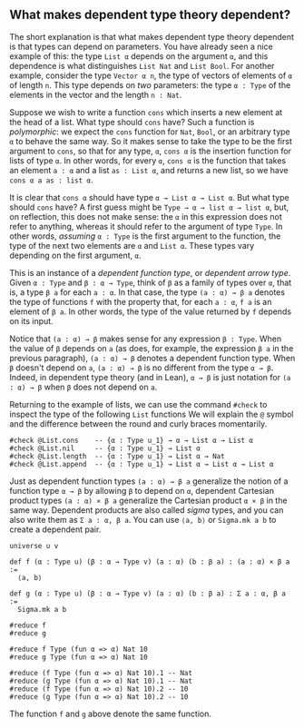 ## What makes dependent type theory dependent?

The short explanation is that what makes dependent type theory dependent is that types can depend on parameters.
You have already seen a nice example of this: the type ``List α`` depends on the argument ``α``, and
this dependence is what distinguishes ``List Nat`` and ``List Bool``.
For another example, consider the type ``Vector α n``, the type of vectors of elements of ``α`` of length ``n``.
This type depends on *two* parameters: the type ``α : Type`` of the elements in the vector and the length ``n : Nat``.

Suppose we wish to write a function ``cons`` which inserts a new element at the head of a list.
What type should ``cons`` have? Such a function is *polymorphic*: we expect the ``cons`` function for ``Nat``, ``Bool``,
or an arbitrary type ``α`` to behave the same way.
So it makes sense to take the type to be the first argument to ``cons``, so that for any type, ``α``, ``cons α``
is the insertion function for lists of type ``α``. In other words, for every ``α``, ``cons α`` is the function that takes an element ``a : α``
and a list ``as : List α``, and returns a new list, so we have ``cons α a as : list α``.

It is clear that ``cons α`` should have type ``α → List α → List α``. But what type should ``cons`` have?
A first guess might be ``Type → α → list α → list α``, but, on reflection, this does not make sense:
the ``α`` in this expression does not refer to anything, whereas it should refer to the argument of type ``Type``.
In other words, *assuming* ``α : Type`` is the first argument to the function, the type of the next two elements are ``α`` and ``List α``.
These types vary depending on the first argument, ``α``.

This is an instance of a *dependent function type*, or *dependent arrow type*. Given ``α : Type`` and ``β : α → Type``,
think of ``β`` as a family of types over ``α``, that is, a type ``β a`` for each ``a : α``.
In that case, the type ``(a : α) → β a`` denotes the type of functions ``f`` with the property that,
for each ``a : α``, ``f a`` is an element of ``β a``. In other words, the type of the value returned by ``f`` depends on its input.

Notice that ``(a : α) → β`` makes sense for any expression ``β : Type``. When the value of ``β`` depends on ``a``
(as does, for example, the expression ``β a`` in the previous paragraph), ``(a : α) → β`` denotes a dependent function type.
When ``β`` doesn't depend on ``a``, ``(a : α) → β`` is no different from the type ``α → β``.
Indeed, in dependent type theory (and in Lean), ``α → β`` is just notation for ``(a : α) → β`` when ``β`` does not depend on ``a``.

Returning to the example of lists, we can use the command `#check` to inspect the type of the following `List` functions
We will explain the ``@`` symbol and the difference between the round and curly braces momentarily.

```lean
#check @List.cons    -- {α : Type u_1} → α → List α → List α
#check @List.nil     -- {α : Type u_1} → List α
#check @List.length  -- {α : Type u_1} → List α → Nat
#check @List.append  -- {α : Type u_1} → List α → List α → List α
```

Just as dependent function types ``(a : α) → β a`` generalize the notion of a function type ``α → β`` by allowing ``β`` to depend on ``α``,
dependent Cartesian product types ``(a : α) × β a`` generalize the Cartesian product ``α × β`` in the same way. Dependent products are also
called *sigma* types, and you can also write them as `Σ a : α, β a`. You can use `⟨a, b⟩` or `Sigma.mk a b` to create a dependent pair.

```lean
universe u v

def f (α : Type u) (β : α → Type v) (a : α) (b : β a) : (a : α) × β a :=
  ⟨a, b⟩

def g (α : Type u) (β : α → Type v) (a : α) (b : β a) : Σ a : α, β a :=
  Sigma.mk a b

#reduce f
#reduce g

#reduce f Type (fun α => α) Nat 10
#reduce g Type (fun α => α) Nat 10

#reduce (f Type (fun α => α) Nat 10).1 -- Nat
#reduce (g Type (fun α => α) Nat 10).1 -- Nat
#reduce (f Type (fun α => α) Nat 10).2 -- 10
#reduce (g Type (fun α => α) Nat 10).2 -- 10
```
The function `f` and `g` above denote the same function.
